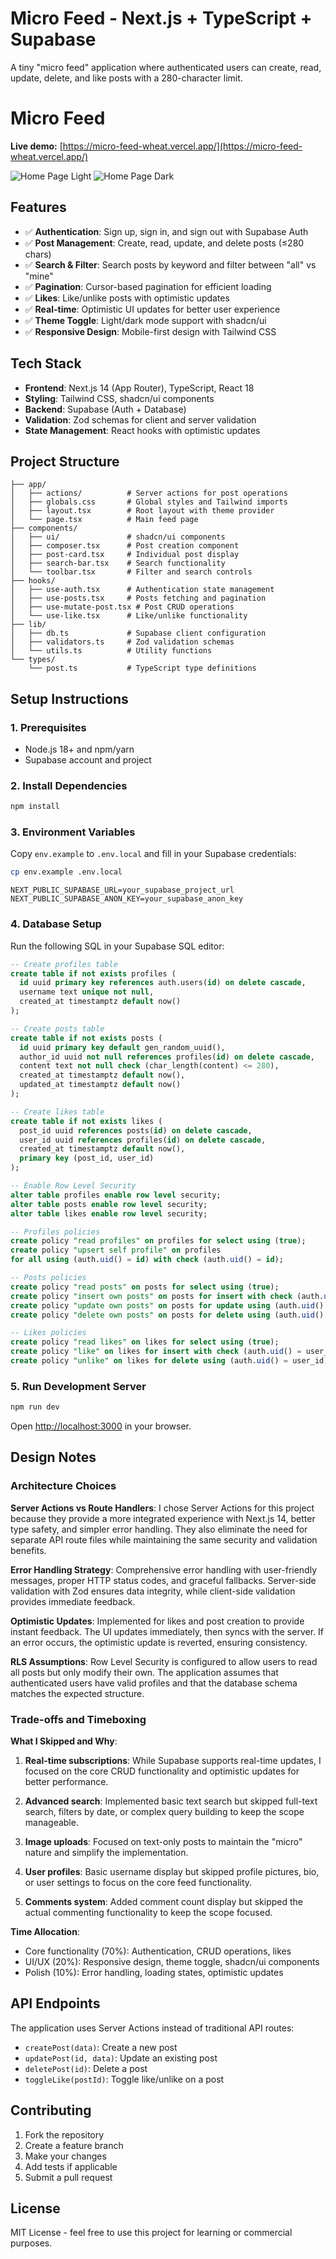# Micro Feed - Next.js + TypeScript + Supabase

A tiny "micro feed" application where authenticated users can create, read, update, delete, and like posts with a 280-character limit.

# Micro Feed

**Live demo:** [https://micro-feed-wheat.vercel.app/](https://micro-feed-wheat.vercel.app/)

![Home Page Light](public/images/micro-feed-home.png)
![Home Page Dark](public/images/micro-feed-dark.png)

## Features

- ✅ **Authentication**: Sign up, sign in, and sign out with Supabase Auth
- ✅ **Post Management**: Create, read, update, and delete posts (≤280 chars)
- ✅ **Search & Filter**: Search posts by keyword and filter between "all" vs "mine"
- ✅ **Pagination**: Cursor-based pagination for efficient loading
- ✅ **Likes**: Like/unlike posts with optimistic updates
- ✅ **Real-time**: Optimistic UI updates for better user experience
- ✅ **Theme Toggle**: Light/dark mode support with shadcn/ui
- ✅ **Responsive Design**: Mobile-first design with Tailwind CSS

## Tech Stack

- **Frontend**: Next.js 14 (App Router), TypeScript, React 18
- **Styling**: Tailwind CSS, shadcn/ui components
- **Backend**: Supabase (Auth + Database)
- **Validation**: Zod schemas for client and server validation
- **State Management**: React hooks with optimistic updates

## Project Structure

```
├── app/
│   ├── actions/          # Server actions for post operations
│   ├── globals.css       # Global styles and Tailwind imports
│   ├── layout.tsx        # Root layout with theme provider
│   └── page.tsx          # Main feed page
├── components/
│   ├── ui/               # shadcn/ui components
│   ├── composer.tsx      # Post creation component
│   ├── post-card.tsx     # Individual post display
│   ├── search-bar.tsx    # Search functionality
│   └── toolbar.tsx       # Filter and search controls
├── hooks/
│   ├── use-auth.tsx      # Authentication state management
│   ├── use-posts.tsx     # Posts fetching and pagination
│   ├── use-mutate-post.tsx # Post CRUD operations
│   └── use-like.tsx      # Like/unlike functionality
├── lib/
│   ├── db.ts             # Supabase client configuration
│   ├── validators.ts     # Zod validation schemas
│   └── utils.ts          # Utility functions
└── types/
    └── post.ts           # TypeScript type definitions
```

## Setup Instructions

### 1. Prerequisites

- Node.js 18+ and npm/yarn
- Supabase account and project

### 2. Install Dependencies

```bash
npm install
```

### 3. Environment Variables

Copy `env.example` to `.env.local` and fill in your Supabase credentials:

```bash
cp env.example .env.local
```

```env
NEXT_PUBLIC_SUPABASE_URL=your_supabase_project_url
NEXT_PUBLIC_SUPABASE_ANON_KEY=your_supabase_anon_key
```

### 4. Database Setup

Run the following SQL in your Supabase SQL editor:

```sql
-- Create profiles table
create table if not exists profiles (
  id uuid primary key references auth.users(id) on delete cascade,
  username text unique not null,
  created_at timestamptz default now()
);

-- Create posts table
create table if not exists posts (
  id uuid primary key default gen_random_uuid(),
  author_id uuid not null references profiles(id) on delete cascade,
  content text not null check (char_length(content) <= 280),
  created_at timestamptz default now(),
  updated_at timestamptz default now()
);

-- Create likes table
create table if not exists likes (
  post_id uuid references posts(id) on delete cascade,
  user_id uuid references profiles(id) on delete cascade,
  created_at timestamptz default now(),
  primary key (post_id, user_id)
);

-- Enable Row Level Security
alter table profiles enable row level security;
alter table posts enable row level security;
alter table likes enable row level security;

-- Profiles policies
create policy "read profiles" on profiles for select using (true);
create policy "upsert self profile" on profiles
for all using (auth.uid() = id) with check (auth.uid() = id);

-- Posts policies
create policy "read posts" on posts for select using (true);
create policy "insert own posts" on posts for insert with check (auth.uid() = author_id);
create policy "update own posts" on posts for update using (auth.uid() = author_id);
create policy "delete own posts" on posts for delete using (auth.uid() = author_id);

-- Likes policies
create policy "read likes" on likes for select using (true);
create policy "like" on likes for insert with check (auth.uid() = user_id);
create policy "unlike" on likes for delete using (auth.uid() = user_id);
```

### 5. Run Development Server

```bash
npm run dev
```

Open [http://localhost:3000](http://localhost:3000) in your browser.

## Design Notes

### Architecture Choices

**Server Actions vs Route Handlers**: I chose Server Actions for this project because they provide a more integrated experience with Next.js 14, better type safety, and simpler error handling. They also eliminate the need for separate API route files while maintaining the same security and validation benefits.

**Error Handling Strategy**: Comprehensive error handling with user-friendly messages, proper HTTP status codes, and graceful fallbacks. Server-side validation with Zod ensures data integrity, while client-side validation provides immediate feedback.

**Optimistic Updates**: Implemented for likes and post creation to provide instant feedback. The UI updates immediately, then syncs with the server. If an error occurs, the optimistic update is reverted, ensuring consistency.

**RLS Assumptions**: Row Level Security is configured to allow users to read all posts but only modify their own. The application assumes that authenticated users have valid profiles and that the database schema matches the expected structure.

### Trade-offs and Timeboxing

**What I Skipped and Why**:

1. **Real-time subscriptions**: While Supabase supports real-time updates, I focused on the core CRUD functionality and optimistic updates for better performance.

2. **Advanced search**: Implemented basic text search but skipped full-text search, filters by date, or complex query building to keep the scope manageable.

3. **Image uploads**: Focused on text-only posts to maintain the "micro" nature and simplify the implementation.

4. **User profiles**: Basic username display but skipped profile pictures, bio, or user settings to focus on the core feed functionality.

5. **Comments system**: Added comment count display but skipped the actual commenting functionality to keep the scope focused.

**Time Allocation**: 
- Core functionality (70%): Authentication, CRUD operations, likes
- UI/UX (20%): Responsive design, theme toggle, shadcn/ui components
- Polish (10%): Error handling, loading states, optimistic updates

## API Endpoints

The application uses Server Actions instead of traditional API routes:

- `createPost(data)`: Create a new post
- `updatePost(id, data)`: Update an existing post
- `deletePost(id)`: Delete a post
- `toggleLike(postId)`: Toggle like/unlike on a post

## Contributing

1. Fork the repository
2. Create a feature branch
3. Make your changes
4. Add tests if applicable
5. Submit a pull request

## License

MIT License - feel free to use this project for learning or commercial purposes.
